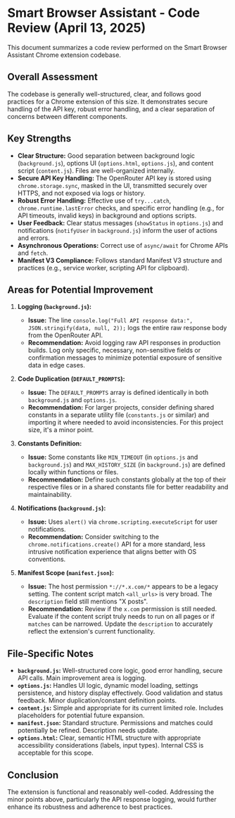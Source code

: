 # Smart Browser Assistant - Code Review (April 13, 2025)

This document summarizes a code review performed on the Smart Browser Assistant Chrome extension codebase.

## Overall Assessment

The codebase is generally well-structured, clear, and follows good practices for a Chrome extension of this size. It demonstrates secure handling of the API key, robust error handling, and a clear separation of concerns between different components.

## Key Strengths

*   **Clear Structure:** Good separation between background logic (`background.js`), options UI (`options.html`, `options.js`), and content script (`content.js`). Files are well-organized internally.
*   **Secure API Key Handling:** The OpenRouter API key is stored using `chrome.storage.sync`, masked in the UI, transmitted securely over HTTPS, and not exposed via logs or history.
*   **Robust Error Handling:** Effective use of `try...catch`, `chrome.runtime.lastError` checks, and specific error handling (e.g., for API timeouts, invalid keys) in background and options scripts.
*   **User Feedback:** Clear status messages (`showStatus` in `options.js`) and notifications (`notifyUser` in `background.js`) inform the user of actions and errors.
*   **Asynchronous Operations:** Correct use of `async/await` for Chrome APIs and `fetch`.
*   **Manifest V3 Compliance:** Follows standard Manifest V3 structure and practices (e.g., service worker, scripting API for clipboard).

## Areas for Potential Improvement

1.  **Logging (`background.js`):**
    *   **Issue:** The line `console.log("Full API response data:", JSON.stringify(data, null, 2));` logs the entire raw response body from the OpenRouter API.
    *   **Recommendation:** Avoid logging raw API responses in production builds. Log only specific, necessary, non-sensitive fields or confirmation messages to minimize potential exposure of sensitive data in edge cases.

2.  **Code Duplication (`DEFAULT_PROMPTS`):**
    *   **Issue:** The `DEFAULT_PROMPTS` array is defined identically in both `background.js` and `options.js`.
    *   **Recommendation:** For larger projects, consider defining shared constants in a separate utility file (`constants.js` or similar) and importing it where needed to avoid inconsistencies. For this project size, it's a minor point.

3.  **Constants Definition:**
    *   **Issue:** Some constants like `MIN_TIMEOUT` (in `options.js` and `background.js`) and `MAX_HISTORY_SIZE` (in `background.js`) are defined locally within functions or files.
    *   **Recommendation:** Define such constants globally at the top of their respective files or in a shared constants file for better readability and maintainability.

4.  **Notifications (`background.js`):**
    *   **Issue:** Uses `alert()` via `chrome.scripting.executeScript` for user notifications.
    *   **Recommendation:** Consider switching to the `chrome.notifications.create()` API for a more standard, less intrusive notification experience that aligns better with OS conventions.

5.  **Manifest Scope (`manifest.json`):**
    *   **Issue:** The host permission `*://*.x.com/*` appears to be a legacy setting. The content script match `<all_urls>` is very broad. The `description` field still mentions "X posts".
    *   **Recommendation:** Review if the `x.com` permission is still needed. Evaluate if the content script truly needs to run on all pages or if `matches` can be narrowed. Update the `description` to accurately reflect the extension's current functionality.

## File-Specific Notes

*   **`background.js`:** Well-structured core logic, good error handling, secure API calls. Main improvement area is logging.
*   **`options.js`:** Handles UI logic, dynamic model loading, settings persistence, and history display effectively. Good validation and status feedback. Minor duplication/constant definition points.
*   **`content.js`:** Simple and appropriate for its current limited role. Includes placeholders for potential future expansion.
*   **`manifest.json`:** Standard structure. Permissions and matches could potentially be refined. Description needs update.
*   **`options.html`:** Clear, semantic HTML structure with appropriate accessibility considerations (labels, input types). Internal CSS is acceptable for this scope.

## Conclusion

The extension is functional and reasonably well-coded. Addressing the minor points above, particularly the API response logging, would further enhance its robustness and adherence to best practices.
